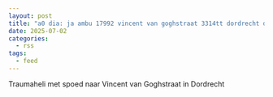 ```yaml
---
layout: post
title: "a0 dia: ja ambu 17992 vincent van goghstraat 3314tt dordrecht dordrt bon 98171"
date: 2025-07-02
categories: 
  - rss
tags: 
  - feed
---
```


Traumaheli met spoed naar Vincent van Goghstraat in Dordrecht
